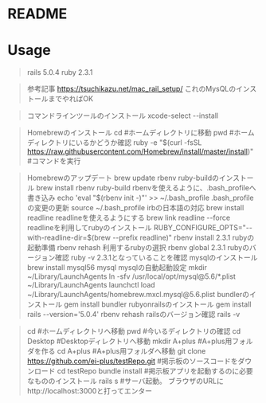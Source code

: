 # README

# Usage



> rails 5.0.4
> ruby 2.3.1



>参考記事
https://tsuchikazu.net/mac_rail_setup/
これのMysQLのインストールまでやればOK



>コマンドラインツールのインストール
xcode-select --install

>Homebrewのインストール
cd  #ホームディレクトリに移動
pwd #ホームディレクトリにいるかどうか確認
ruby -e "$(curl -fsSL https://raw.githubusercontent.com/Homebrew/install/master/install)"  #コマンドを実行

>Homebrewのアップデート
brew update
>rbenv ruby-buildのインストール
brew install rbenv ruby-build
>rbenvを使えるように、.bash_profileへ書き込み
echo 'eval "$(rbenv init -)"' >> ~/.bash_profile
>.bash_profileの変更の更新
source ~/.bash_profile
>irbの日本語の対応
brew install readline
>readlineを使えるようにする
brew link readline --force
>readlineを利用してrubyのインストール
RUBY_CONFIGURE_OPTS="--with-readline-dir=$(brew --prefix readline)"
rbenv install 2.3.1
>rubyの起動準備
rbenv rehash
>利用するrubyの選択
rbenv global 2.3.1
>rubyのバージョン確認
ruby -v
2.3.1となっていることを確認
>mysqlのインストール
brew install mysql56 mysql
>mysqlの自動起動設定
mkdir ~/Library/LaunchAgents 
ln -sfv /usr/local/opt/mysql\@5.6/*.plist ~/Library/LaunchAgents
launchctl load ~/Library/LaunchAgents/homebrew.mxcl.mysql\@5.6.plist 
>bundlerのインストール
gem install bundler
>rubyonrailsのインストール
gem install rails --version='5.0.4'
rbenv rehash
>railsのバージョン確認
rails -v



>cd #ホームディレクトリへ移動
>pwd #今いるディレクトリの確認
>cd Desktop #Desktopディレクトリへ移動
>mkdir A+plus #A+plus用フォルダを作る
>cd A+plus #A+plus用フォルダへ移動
>git clone https://github.com/ei-plus/testRepo.git #掲示板のソースコードをダウンロード
>cd testRepo
>bundle install #掲示板アプリを起動するのに必要なもののインストール
>rails s #サーバ起動。
>ブラウザのURLにhttp://localhost:3000と打ってエンター




